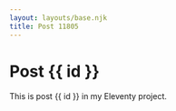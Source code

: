 ```yaml
---
layout: layouts/base.njk
title: Post 11805
---
```


# Post {{ id }}

This is post {{ id }} in my Eleventy project.
